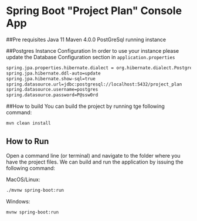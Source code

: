 # Spring Boot "Project Plan" Console App

##Pre requisites
Java 11 Maven 4.0.0 PostGreSql running instance 

##Postgres Instance Configuration
In order to use your instance please update the Database Configuration section in `application.properties`

```sh
spring.jpa.properties.hibernate.dialect = org.hibernate.dialect.PostgreSQLDialect
spring.jpa.hibernate.ddl-auto=update
spring.jpa.hibernate.show-sql=true
spring.datasource.url=jdbc:postgresql://localhost:5432/project_plan
spring.datasource.username=postgres
spring.datasource.password=P@ssw0rd
```

##How to build 
You can build the project by running tge following command:
```sh
mvn clean install
```

## How to Run
Open a command line (or terminal) and navigate to the folder where you have the project files. We can build and run the application by issuing the following command:

MacOS/Linux:
```sh
./mvnw spring-boot:run
```

Windows:
```sh
mvnw spring-boot:run
```

